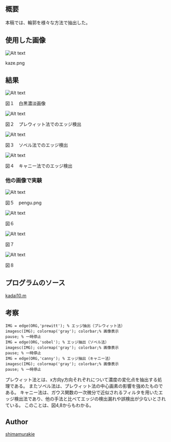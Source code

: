

## 概要

本稿では、輪郭を様々な方法で抽出した。
## 使用した画像

![Alt text](kaze.png "Optional title")

kaze.png

## 結果


![Alt text](kadai10/0101.png "Optional title")

図１　白黒濃淡画像

![Alt text](kadai10/0102.png "Optional title")

図２　プレウィット法でのエッジ検出


![Alt text](kadai10/0103.png "Optional title")

図３　ソベル法でのエッジ検出


![Alt text](kadai10/0104.png "Optional title")

図４　キャニー法でのエッジ検出


### 他の画像で実験

![Alt text](kadai10/1020.png "Optional title")

図５　pengu.png

![Alt text](kadai10/1021.png "Optional title")

図６

![Alt text](kadai10/1022.png "Optional title")

図７

![Alt text](kadai10/1023.png "Optional title")

図８

## プログラムのソース

[kadai10.m](https://github.com/shimamurakie/ImageProssessing/edit/master/kadai10.m)


## 考察

    IMG = edge(ORG,'prewitt'); % エッジ抽出（プレウィット法）
    imagesc(IMG); colormap('gray'); colorbar;% 画像表示
    pause; % 一時停止
    IMG = edge(ORG,'sobel'); % エッジ抽出（ソベル法）
    imagesc(IMG); colormap('gray'); colorbar;% 画像表示
    pause; % 一時停止
    IMG = edge(ORG,'canny'); % エッジ抽出（キャニー法）
    imagesc(IMG); colormap('gray'); colorbar;% 画像表示
    pause; % 一時停止

プレウィット法とは、x方向y方向それぞれについて濃度の変化点を抽出する処理である。
またソベル法は、プレウィット法の中心画素の影響を強めたものである。
キャニー法は、ガウス関数の一次微分で近似されるフィルタを用いたエッジ検出法であり、他の手法と比べてエッジの検出漏れや誤検出が少ないとされている。
このことは、図4,8からもわかる。


## Author

[shimamurakie](https://github.com/shimamurakie)
